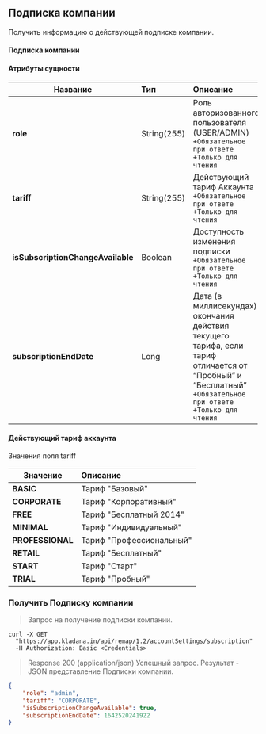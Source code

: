 ## Подписка компании

Получить информацию о действующей подписке компании. 

#### Подписка компании
#### Атрибуты сущности

| Название                          | Тип         | Описание                                                                                                                                                        |
| --------------------------------- | :---------- | :-------------------------------------------------------------------------------------------------------------------------------------------------------------- |
| **role**                          | String(255) | Роль авторизованного пользователя (USER/ADMIN)<br>`+Обязательное при ответе` `+Только для чтения`                                                               |
| **tariff**                        | String(255) | Действующий тариф Аккаунта<br>`+Обязательное при ответе` `+Только для чтения`                                                                                   |
| **isSubscriptionChangeAvailable** | Boolean     | Доступность изменения подписки<br>`+Обязательное при ответе` `+Только для чтения`                                                                               |
| **subscriptionEndDate**           | Long        | Дата (в миллисекундах) окончания действия текущего тарифа, если тариф отличается от “Пробный” и “Бесплатный”<br>`+Обязательное при ответе` `+Только для чтения` |

#### Действующий тариф аккаунта
Значения поля tariff

| Значение            | Описание                  |
| ------------------- | :------------------------ |
| **BASIC**           | Тариф "Базовый"           |
| **CORPORATE**       | Тариф "Корпоративный"     |
| **FREE**            | Тариф "Бесплатный 2014"   |
| **MINIMAL**         | Тариф "Индивидуальный"    |
| **PROFESSIONAL**    | Тариф "Профессиональный"  |
| **RETAIL**          | Тариф "Бесплатный"        |
| **START**           | Тариф "Старт"             |
| **TRIAL**           | Тариф "Пробный"           |

### Получить Подписку компании 
> Запрос на получение подписки компании.

```shell
curl -X GET 
  "https://app.kladana.in/api/remap/1.2/accountSettings/subscription"
  -H Authorization: Basic <Credentials>
```

> Response 200 (application/json)
Успешный запрос. Результат - JSON представление Подписки компании.

```json
{
    "role": "admin",
    "tariff": "CORPORATE",
    "isSubscriptionChangeAvailable": true,
    "subscriptionEndDate": 1642520241922
}
```
